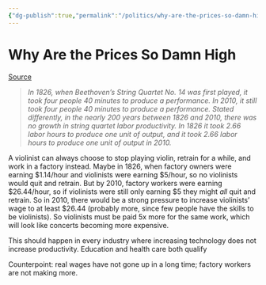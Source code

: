 ```yaml
---
{"dg-publish":true,"permalink":"/politics/why-are-the-prices-so-damn-high/","tags":["books","politics","cost-disease","capitalism","widgets"],"noteIcon":1}
---
```


# Why Are the Prices So Damn High

[Source](https://slatestarcodex.com/2019/06/10/book-review-the-prices-are-too-dmn-high/)

> *In 1826, when Beethoven’s String Quartet No. 14 was first played, it took four people 40 minutes to produce a performance. In 2010, it still took four people 40 minutes to produce a performance. Stated differently, in the nearly 200 years between 1826 and 2010, there was no growth in string quartet labor productivity. In 1826 it took 2.66 labor hours to produce one unit of output, and it took 2.66 labor hours to produce one unit of output in 2010.*

A violinist can always choose to stop playing violin, retrain for a while, and work in a factory instead. Maybe in 1826, when factory owners were earning $1.14/hour and violinists were earning $5/hour, so no violinists would quit and retrain. But by 2010, factory workers were earning $26.44/hour, so if violinists were still only earning $5 they might _all_ quit and retrain. So in 2010, there would be a strong pressure to increase violinists’ wage to at least $26.44 (probably more, since few people have the skills to be violinists). So violinists must be paid 5x more for the same work, which will look like concerts becoming more expensive.

This should happen in every industry where increasing technology does not increase productivity. Education and health care both qualify

Counterpoint: real wages have not gone up in a long time; factory workers are not making more.
